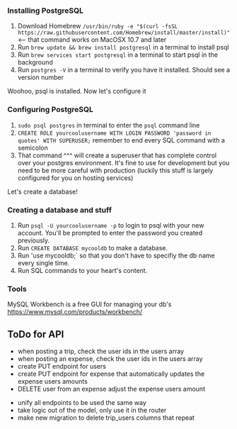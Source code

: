 ### Installing PostgreSQL

1. Download Homebrew `/usr/bin/ruby -e "$(curl -fsSL https://raw.githubusercontent.com/Homebrew/install/master/install)"` <-- that command works on MacOSX 10.7 and later
2. Run `brew update && brew install postgresql` in a terminal to install psql
3. Run `brew services start postgresql` in a terminal to start psql in the background
4. Run `postgres -V` in a terminal to verify you have it installed. Should see a version number

Woohoo, psql is installed. Now let's configure it

### Configuring PostgreSQL

1. `sudo psql postgres` in terminal to enter the `psql` command line
2. `CREATE ROLE yourcoolusername WITH LOGIN PASSWORD 'password in quotes' WITH SUPERUSER;` remember to end every SQL command with a semicolon
3. That command ^^^ will create a superuser that has complete control over your postgres environment. It's fine to use for development but you need to be more careful with production (luckily this stuff is largely configured for you on hosting services)

Let's create a database!

### Creating a database and stuff

1. Run `psql -U yourcoolusername -p` to login to psql with your new account. You'll be prompted to enter the password you created previously.
2. Run `CREATE DATABASE mycooldb` to make a database.
3. Run 'use mycooldb;` so that you don't have to specifiy the db name every single time.
4. Run SQL commands to your heart's content.

### Tools

MySQL Workbench is a free GUI for managing your db's https://www.mysql.com/products/workbench/

## ToDo for API

- when posting a trip, check the user ids in the users array
- when posting an expense, check the user ids in the users array
- create PUT endpoint for users
- create PUT endpoint for expense that automatically updates the expense users amounts
- DELETE user from an expense adjust the expense users amount

* unify all endpoints to be used the same way
* take logic out of the model, only use it in the router
* make new migration to delete trip_users columns that repeat
